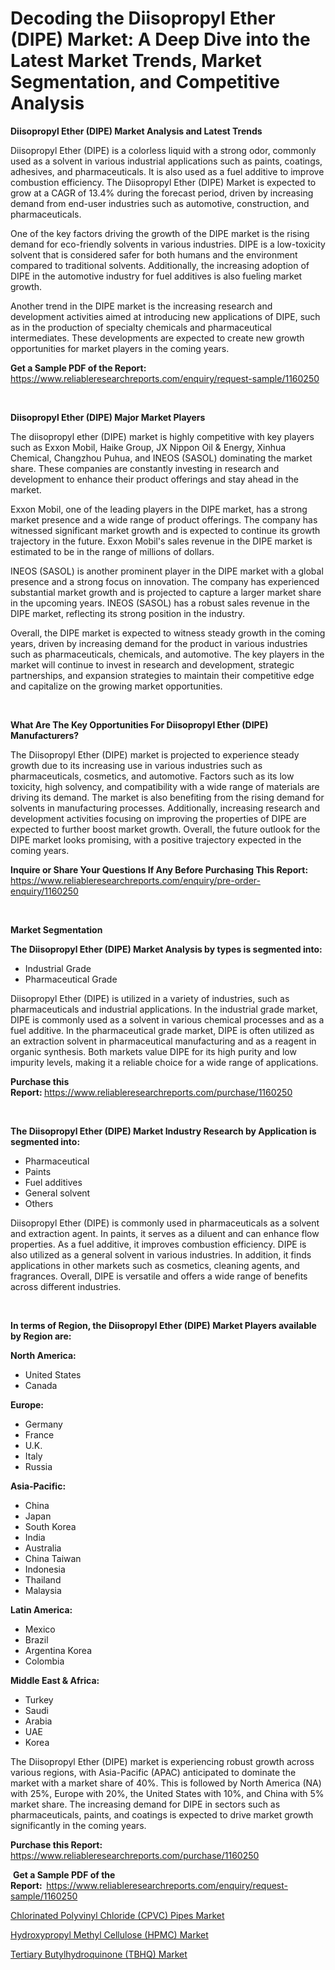 <p><h1>Decoding the Diisopropyl Ether (DIPE) Market: A Deep Dive into the Latest Market Trends, Market Segmentation, and Competitive Analysis</h1></p><p><strong>Diisopropyl Ether (DIPE) Market Analysis and Latest Trends</strong></p>
<p><p>Diisopropyl Ether (DIPE) is a colorless liquid with a strong odor, commonly used as a solvent in various industrial applications such as paints, coatings, adhesives, and pharmaceuticals. It is also used as a fuel additive to improve combustion efficiency. The Diisopropyl Ether (DIPE) Market is expected to grow at a CAGR of 13.4% during the forecast period, driven by increasing demand from end-user industries such as automotive, construction, and pharmaceuticals.</p><p>One of the key factors driving the growth of the DIPE market is the rising demand for eco-friendly solvents in various industries. DIPE is a low-toxicity solvent that is considered safer for both humans and the environment compared to traditional solvents. Additionally, the increasing adoption of DIPE in the automotive industry for fuel additives is also fueling market growth.</p><p>Another trend in the DIPE market is the increasing research and development activities aimed at introducing new applications of DIPE, such as in the production of specialty chemicals and pharmaceutical intermediates. These developments are expected to create new growth opportunities for market players in the coming years.</p></p>
<p><strong>Get a Sample PDF of the Report:&nbsp;</strong> <a href="https://www.reliableresearchreports.com/enquiry/request-sample/1160250">https://www.reliableresearchreports.com/enquiry/request-sample/1160250</a></p>
<p>&nbsp;</p>
<p><strong>Diisopropyl Ether (DIPE) Major Market Players</strong></p>
<p><p>The diisopropyl ether (DIPE) market is highly competitive with key players such as Exxon Mobil, Haike Group, JX Nippon Oil & Energy, Xinhua Chemical, Changzhou Puhua, and INEOS (SASOL) dominating the market share. These companies are constantly investing in research and development to enhance their product offerings and stay ahead in the market.</p><p>Exxon Mobil, one of the leading players in the DIPE market, has a strong market presence and a wide range of product offerings. The company has witnessed significant market growth and is expected to continue its growth trajectory in the future. Exxon Mobil's sales revenue in the DIPE market is estimated to be in the range of millions of dollars.</p><p>INEOS (SASOL) is another prominent player in the DIPE market with a global presence and a strong focus on innovation. The company has experienced substantial market growth and is projected to capture a larger market share in the upcoming years. INEOS (SASOL) has a robust sales revenue in the DIPE market, reflecting its strong position in the industry.</p><p>Overall, the DIPE market is expected to witness steady growth in the coming years, driven by increasing demand for the product in various industries such as pharmaceuticals, chemicals, and automotive. The key players in the market will continue to invest in research and development, strategic partnerships, and expansion strategies to maintain their competitive edge and capitalize on the growing market opportunities.</p></p>
<p>&nbsp;</p>
<p><strong>What Are The Key Opportunities For Diisopropyl Ether (DIPE) Manufacturers?</strong></p>
<p><p>The Diisopropyl Ether (DIPE) market is projected to experience steady growth due to its increasing use in various industries such as pharmaceuticals, cosmetics, and automotive. Factors such as its low toxicity, high solvency, and compatibility with a wide range of materials are driving its demand. The market is also benefiting from the rising demand for solvents in manufacturing processes. Additionally, increasing research and development activities focusing on improving the properties of DIPE are expected to further boost market growth. Overall, the future outlook for the DIPE market looks promising, with a positive trajectory expected in the coming years.</p></p>
<p><strong>Inquire or Share Your Questions If Any Before Purchasing This Report:</strong> <a href="https://www.reliableresearchreports.com/enquiry/pre-order-enquiry/1160250">https://www.reliableresearchreports.com/enquiry/pre-order-enquiry/1160250</a></p>
<p>&nbsp;</p>
<p><strong>Market Segmentation</strong></p>
<p><strong>The Diisopropyl Ether (DIPE) Market Analysis by types is segmented into:</strong></p>
<p><ul><li>Industrial Grade</li><li>Pharmaceutical Grade</li></ul></p>
<p><p>Diisopropyl Ether (DIPE) is utilized in a variety of industries, such as pharmaceuticals and industrial applications. In the industrial grade market, DIPE is commonly used as a solvent in various chemical processes and as a fuel additive. In the pharmaceutical grade market, DIPE is often utilized as an extraction solvent in pharmaceutical manufacturing and as a reagent in organic synthesis. Both markets value DIPE for its high purity and low impurity levels, making it a reliable choice for a wide range of applications.</p></p>
<p><strong>Purchase this Report:&nbsp;</strong><a href="https://www.reliableresearchreports.com/purchase/1160250">https://www.reliableresearchreports.com/purchase/1160250</a></p>
<p>&nbsp;</p>
<p><strong>The Diisopropyl Ether (DIPE) Market Industry Research by Application is segmented into:</strong></p>
<p><ul><li>Pharmaceutical</li><li>Paints</li><li>Fuel additives</li><li>General solvent</li><li>Others</li></ul></p>
<p><p>Diisopropyl Ether (DIPE) is commonly used in pharmaceuticals as a solvent and extraction agent. In paints, it serves as a diluent and can enhance flow properties. As a fuel additive, it improves combustion efficiency. DIPE is also utilized as a general solvent in various industries. In addition, it finds applications in other markets such as cosmetics, cleaning agents, and fragrances. Overall, DIPE is versatile and offers a wide range of benefits across different industries.</p></p>
<p>&nbsp;</p>
<p><strong>In terms of Region, the Diisopropyl Ether (DIPE) Market Players available by Region are:</strong></p>
<p>
    <p> <strong> North America: </strong>
        <ul>
            <li>United States</li>
            <li>Canada</li>
        </ul>
        </p> 
    <p> <strong> Europe: </strong>
        <ul>
            <li>Germany</li>
            <li>France</li>
            <li>U.K.</li>
            <li>Italy</li>
            <li>Russia</li>
        </ul>
        </p> 
    <p> <strong> Asia-Pacific: </strong>
        <ul>
            <li>China</li>
            <li>Japan</li>
            <li>South Korea</li>
            <li>India</li>
            <li>Australia</li>
            <li>China Taiwan</li>
            <li>Indonesia</li>
            <li>Thailand</li>
            <li>Malaysia</li>
        </ul>
        </p> 
    <p> <strong> Latin America: </strong>
        <ul>
            <li>Mexico</li>
            <li>Brazil</li>
            <li>Argentina Korea</li>
            <li>Colombia</li>
        </ul>
        </p> 
    <p> <strong> Middle East & Africa: </strong>
        <ul>
            <li>Turkey</li>
            <li>Saudi</li>
            <li>Arabia</li>
            <li>UAE</li>
            <li>Korea</li>
        </ul>
    </p>
    </p>
<p><p>The Diisopropyl Ether (DIPE) market is experiencing robust growth across various regions, with Asia-Pacific (APAC) anticipated to dominate the market with a market share of 40%. This is followed by North America (NA) with 25%, Europe with 20%, the United States with 10%, and China with 5% market share. The increasing demand for DIPE in sectors such as pharmaceuticals, paints, and coatings is expected to drive market growth significantly in the coming years.</p></p>
<p><strong>Purchase this Report: </strong><a href="https://www.reliableresearchreports.com/purchase/1160250">https://www.reliableresearchreports.com/purchase/1160250</a></p>
<p>&nbsp;<strong>Get a Sample PDF of the Report:&nbsp;&nbsp;</strong><a href="https://www.reliableresearchreports.com/enquiry/request-sample/1160250">https://www.reliableresearchreports.com/enquiry/request-sample/1160250</a></p>
<p><strong></strong></p>
<p><p><a href="https://github.com/Glendatilghmankmgz0rbhwpy/Market-Research-Report-List-1/blob/main/chlorinated-polyvinyl-chloride-cpvc-pipes-market.md">Chlorinated Polyvinyl Chloride (CPVC) Pipes Market</a></p><p><a href="https://github.com/dx0328/Market-Research-Report-List-1/blob/main/hydroxypropyl-methyl-cellulose-hpmc-market.md">Hydroxypropyl Methyl Cellulose (HPMC) Market</a></p><p><a href="https://github.com/juancolorado15/Market-Research-Report-List-1/blob/main/tertiary-butylhydroquinone-tbhq-market.md">Tertiary Butylhydroquinone (TBHQ) Market</a></p></p>